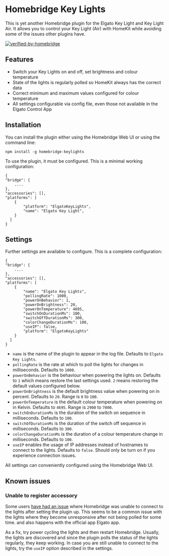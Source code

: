 
# Homebridge Key Lights

This is yet another Homebridge plugin for the Elgato Key Light and Key Light Air. It allows you to control your Key Light (Air) with HomeKit while avoiding some of the issues other plugins have.

[![verified-by-homebridge](https://badgen.net/badge/homebridge/verified/purple)](https://github.com/homebridge/homebridge/wiki/Verified-Plugins)

## Features

- Switch your Key Lights on and off, set brightness and colour temperature
- State of the lights is regularly polled so HomeKit always has the correct data
- Correct minimum and maximum values configured for colour temperature 
- All settings configurable via config file, even those not available in the Elgato Control App 

## Installation
You can install the plugin either using the Homebridge Web UI or using the command line:

    npm install -g homebridge-keylights

To use the plugin, it must be configured. This is a minimal working configuration:

    {
    "bridge": {
        ....
    },
    "accessories": [],
    "platforms": [
        {
            "platform": "ElgatoKeyLights",
            "name": "Elgato Key Light",
        }
      ]
    }

## Settings

Further settings are available to configure. This is a complete configuration:

    {
    "bridge": {
        ....
    },
    "accessories": [],
    "platforms": [
        {
            "name": "Elgato Key Lights",
            "pollingRate": 1000,
            "powerOnBehavior": 1,
            "powerOnBrightness": 20,
            "powerOnTemperature": 4695,
            "switchOnDurationMs": 100,
            "switchOffDurationMs": 300,
            "colorChangeDurationMs": 100,
            "useIP": false,
            "platform": "ElgatoKeyLights"
        }
      ]
    }

- `name` is the name of the plugin to appear in the log file. Defaults to `Elgato Key Lights`.
- `pollingRate` is the rate at which to poll the lights for changes in milliseconds. Defaults to `1000`.
- `powerOnBehavior` is the behaviour when powering the lights on. Defaults to `1` which means restore the last settings used. `2` means restoring the default values configured below.
- `powerOnBrightness` is the default brightness value when powering on in percent. Defaults to `20`. Range is `0` to `100`.
- `powerOnTemperature` is the default colour temperature when powering on in Kelvin. Defaults to `4695`. Range is `2900` to `7000`.
- `switchOnDurationMs` is the duration of the switch on sequence in milliseconds. Defaults to `100`.
- `switchOfDurationMs` is the duration of the switch off sequence in milliseconds. Defaults to `300`.
- `colorChangeDurationMs` is the duration of a colour temperature change in milliseconds. Defaults to `100`.
- `useIP` enables the usage of IP addresses instead of hostnames to connect to the lights. Defaults to `false`. Should only be turn on if you experience connection issues.

All settings can conveniently configured using the Homebridge Web UI.

## Known issues

### Unable to register accessory

Some users [have had an issue](https://github.com/derjayjay/homebridge-keylights/issues/1) where Homebridge was unable to connect to the lights after setting the plugin up. This seems to be a common issue with the lights where they become unresponsive after not being polled for some time. and also happens with the official app Elgato app.

As a fix, try power cycling the lights and then restart Homebridge. Usually, the lights are discovered and since the plugin polls the status of the lights regularly, they keep working. In case you are still unable to connect to the lights, try the `useIP` option described in the settings.
